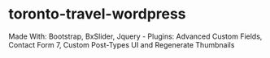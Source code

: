 # toronto-travel-wordpress
Made With: Bootstrap, BxSlider, Jquery - Plugins: Advanced Custom Fields, Contact Form 7, Custom Post-Types UI and Regenerate Thumbnails
